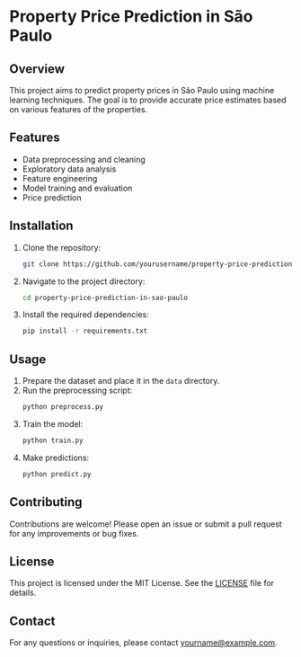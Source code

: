 # Property Price Prediction in São Paulo

## Overview
This project aims to predict property prices in São Paulo using machine learning techniques. The goal is to provide accurate price estimates based on various features of the properties.

## Features
- Data preprocessing and cleaning
- Exploratory data analysis
- Feature engineering
- Model training and evaluation
- Price prediction

## Installation
1. Clone the repository:
    ```bash
    git clone https://github.com/yourusername/property-price-prediction-in-sao-paulo.git
    ```
2. Navigate to the project directory:
    ```bash
    cd property-price-prediction-in-sao-paulo
    ```
3. Install the required dependencies:
    ```bash
    pip install -r requirements.txt
    ```

## Usage
1. Prepare the dataset and place it in the `data` directory.
2. Run the preprocessing script:
    ```bash
    python preprocess.py
    ```
3. Train the model:
    ```bash
    python train.py
    ```
4. Make predictions:
    ```bash
    python predict.py
    ```

## Contributing
Contributions are welcome! Please open an issue or submit a pull request for any improvements or bug fixes.

## License
This project is licensed under the MIT License. See the [LICENSE](LICENSE) file for details.

## Contact
For any questions or inquiries, please contact [yourname@example.com](mailto:yourname@example.com).
